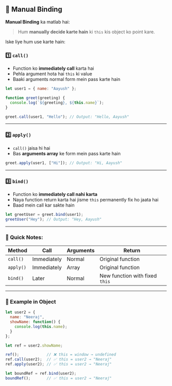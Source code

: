 
## 🔹 Manual Binding

**Manual Binding** ka matlab hai:

> Hum **manually decide karte hain** ki `this` kis object ko point kare.

Iske liye hum use karte hain:

### 1️⃣ `call()`

* Function ko **immediately call** karta hai
* Pehla argument hota hai `this` ki value
* Baaki arguments normal form mein pass karte hain

```js
let user1 = { name: "Aayush" };

function greet(greeting) {
  console.log(`${greeting}, ${this.name}`);
}

greet.call(user1, "Hello"); // Output: "Hello, Aayush"
```

---

### 2️⃣ `apply()`

* `call()` jaisa hi hai
* Bas **arguments array** ke form mein pass karte hain

```js
greet.apply(user1, ["Hi"]); // Output: "Hi, Aayush"
```

---

### 3️⃣ `bind()`

* Function ko **immediately call nahi karta**
* Naya function return karta hai jisme `this` permanently fix ho jaata hai
* Baad mein call kar sakte hain

```js
let greetUser = greet.bind(user1);
greetUser("Hey"); // Output: "Hey, Aayush"
```

---

### 🧠 Quick Notes:

| Method    | Call        | Arguments | Return                         |
| --------- | ----------- | --------- | ------------------------------ |
| `call()`  | Immediately | Normal    | Original function              |
| `apply()` | Immediately | Array     | Original function              |
| `bind()`  | Later       | Normal    | New function with fixed `this` |

---

### 🔹 Example in Object

```js
let user2 = {
  name: "Neeraj",
  showName: function() {
    console.log(this.name);
  }
};

let ref = user2.showName;

ref();            // ❌ this = window → undefined
ref.call(user2);  // ✅ this = user2 → "Neeraj"
ref.apply(user2); // ✅ this = user2 → "Neeraj"

let boundRef = ref.bind(user2);
boundRef();       // ✅ this = user2 → "Neeraj"

